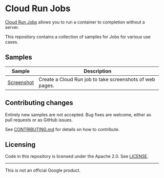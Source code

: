 # Cloud Run Jobs

[Cloud Run Jobs](https://cloud.google.com/run/docs/) allows you to run a container to completion without a server.

This repository contains a collection of samples for Jobs for various use cases.

## Samples

|          Sample            |                     Description                         |
| -------------------------- | ------------------------------------------------------- | 
| [Screenshot](./screenshot/)| Create a Cloud Run job to take screenshots of web pages.| 

## Contributing changes

Entirely new samples are not accepted. Bug fixes are welcome, either as pull
requests or as GitHub issues.

See [CONTRIBUTING.md](CONTRIBUTING.md) for details on how to contribute.

## Licensing

Code in this repository is licensed under the Apache 2.0. See [LICENSE](LICENSE).

-------

This is not an official Google product.